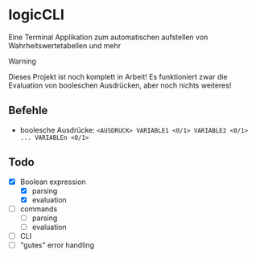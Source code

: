 # logicCLI
Eine Terminal Applikation zum automatischen aufstellen von Wahrheitswertetabellen und mehr

> [!WARNING]
> Dieses Projekt ist noch komplett in Arbeit! Es funktioniert zwar die Evaluation von booleschen Ausdrücken, aber noch nichts weiteres!

## Befehle

- boolesche Ausdrücke: `<AUSDRUCK> VARIABLE1 <0/1> VARIABLE2 <0/1> ... VARIABLEn <0/1>`

## Todo

- [x] Boolean expression
    - [x] parsing
    - [x] evaluation
- [ ] commands
    - [ ] parsing
    - [ ] evaluation
- [ ] CLI
- [ ] "gutes" error handling
